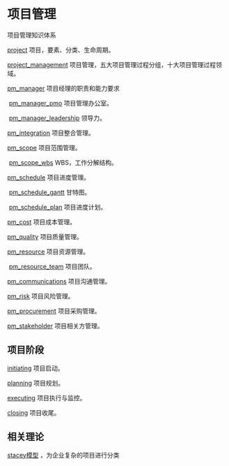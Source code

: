 # 项目管理

项目管理知识体系

[project](project.md) 项目，要素、分类、生命周期。

[project_management](project_management.md) 项目管理，五大项目管理过程分组，十大项目管理过程领域。

[pm_manager](pm_manager.md) 项目经理的职责和能力要求

​	 [pm_manager_pmo](pm_manager_pmo.md) 项目管理办公室。

​	 [pm_manager_leadership](pm_manager_leadership.md) 领导力。

[pm_integration](pm_integration.md) 项目整合管理。

[pm_scope](pm_scope.md) 项目范围管理。

​	 [pm_scope_wbs](pm_scope_wbs.md) WBS，工作分解结构。

[pm_schedule](pm_schedule.md) 项目进度管理。

​	 [pm_schedule_gantt](pm_schedule_gantt.md) 甘特图。

​	 [pm_schedule_plan](pm_schedule_plan.md) 项目进度计划。

[pm_cost](pm_cost.md) 项目成本管理。

[pm_quality](pm_quality.md) 项目质量管理。

[pm_resource](pm_resource.md) 项目资源管理。

​	 [pm_resource_team](pm_resource_team.md) 项目团队。

[pm_communications](pm_communications.md) 项目沟通管理。

[pm_risk](pm_risk.md) 项目风险管理。

[pm_procurement](pm_procurement.md) 项目采购管理。

[pm_stakeholder](pm_stakeholder.md) 项目相关方管理。

## 项目阶段

 [initiating](pm_life_initiating.md) 项目启动。

 [planning](pm_life_planning.md) 项目规划。

 [executing](pm_life_executing.md) 项目执行与监控。

 [closing](pm_life_closing.md) 项目收尾。

## 相关理论

[stacey模型](pm_stacey.md) ，为企业复杂的项目进行分类



